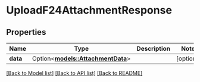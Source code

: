 # UploadF24AttachmentResponse

## Properties

Name | Type | Description | Notes
------------ | ------------- | ------------- | -------------
**data** | Option<[**models::AttachmentData**](AttachmentData.md)> |  | [optional]

[[Back to Model list]](../README.md#documentation-for-models) [[Back to API list]](../README.md#documentation-for-api-endpoints) [[Back to README]](../README.md)


